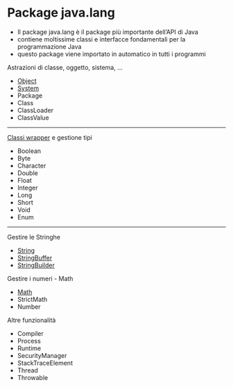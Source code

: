 # Package java.lang

* Il package java.lang è il package più importante dell’API di Java
* contiene moltissime classi e interfacce fondamentali per la programmazione Java
* questo package viene importato in automatico in tutti i programmi

Astrazioni di classe, oggetto, sistema, ...

* [Object](https://github.com/maboglia/CorsoJava/blob/master/appunti/API_Java/021_java_lang_Object.md)
* [System](https://github.com/maboglia/CorsoJava/blob/master/appunti/API_Java/021_java_lang_System.md)
* Package
* Class
* ClassLoader
* ClassValue

---

[Classi wrapper](https://github.com/maboglia/CorsoJava/blob/master/appunti/API_Java/021_Classi_wrapper.md) e gestione tipi

* Boolean
* Byte
* Character
* Double
* Float
* Integer
* Long
* Short
* Void
* Enum

---

Gestire le Stringhe

* [String](https://github.com/maboglia/CorsoJava/blob/master/appunti/API_Java/007_stringhe.md) 
* [StringBuffer](https://github.com/maboglia/CorsoJava/blob/master/appunti/007_stringhe.md)
* [StringBuilder](https://github.com/maboglia/CorsoJava/blob/master/appunti/007_stringhe.md)

Gestire i numeri - Math

* [Math](https://github.com/maboglia/CorsoJava/blob/master/appunti/API_Java/021_java_lang_Math.md)
* StrictMath
* Number

Altre funzionalità

* Compiler
* Process
* Runtime
* SecurityManager
* StackTraceElement
* Thread
* Throwable
